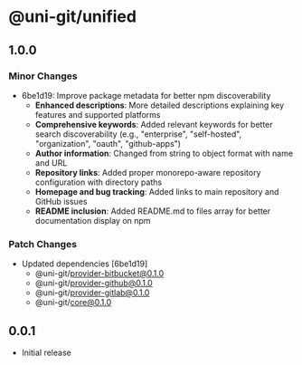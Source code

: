 # @uni-git/unified

## 1.0.0

### Minor Changes

- 6be1d19: Improve package metadata for better npm discoverability
  - **Enhanced descriptions**: More detailed descriptions explaining key features and supported platforms
  - **Comprehensive keywords**: Added relevant keywords for better search discoverability (e.g., "enterprise", "self-hosted", "organization", "oauth", "github-apps")
  - **Author information**: Changed from string to object format with name and URL
  - **Repository links**: Added proper monorepo-aware repository configuration with directory paths
  - **Homepage and bug tracking**: Added links to main repository and GitHub issues
  - **README inclusion**: Added README.md to files array for better documentation display on npm

### Patch Changes

- Updated dependencies [6be1d19]
  - @uni-git/provider-bitbucket@0.1.0
  - @uni-git/provider-github@0.1.0
  - @uni-git/provider-gitlab@0.1.0
  - @uni-git/core@0.1.0

## 0.0.1

- Initial release
